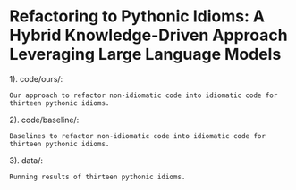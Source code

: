 # Refactoring to Pythonic Idioms: A Hybrid Knowledge-Driven Approach Leveraging Large Language Models

1). code/ours/:
    
    Our approach to refactor non-idiomatic code into idiomatic code for thirteen pythonic idioms.

2).  code/baseline/: 

    Baselines to refactor non-idiomatic code into idiomatic code for thirteen pythonic idioms.

3).  data/:
 
    Running results of thirteen pythonic idioms. 
